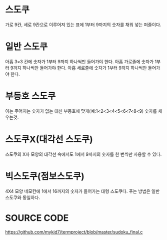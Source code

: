 # 스도쿠
가로 9칸, 세로 9칸으로 이루어져 있는 표에 1부터 9까지의 숫자를 채워 넣는 퍼즐이다.

# 일반 스도쿠
아홉 3×3 칸에 숫자가 1부터 9까지 하나씩만 들어가야 한다.
아홉 가로줄에 숫자가 1부터 9까지 하나씩만 들어가야 한다.
아홉 세로줄에 숫자가 1부터 9까지 하나씩만 들어가야 한다.
# 부등호 스도쿠
이는 주어지는 숫자가 없는 대신 부등호에 맞게(예:1<2<3<4<5<6<7<8<9) 숫자를 채우는것.
# 스도쿠X(대각선 스도쿠)
스도쿠의 X자 모양의 대각선 속에서도 1에서 9까지의 숫자를 한 번씩만 사용할 수 있다.
# 빅스도쿠(점보스도쿠)
4X4 모양 네모칸에 1에서 16까지의 숫자가 들어가는 대형 스도쿠다. 푸는 방법은 일반 스도쿠와 동일하다.

# SOURCE CODE
https://github.com/mykid7/termproject/blob/master/sudoku_final.c
